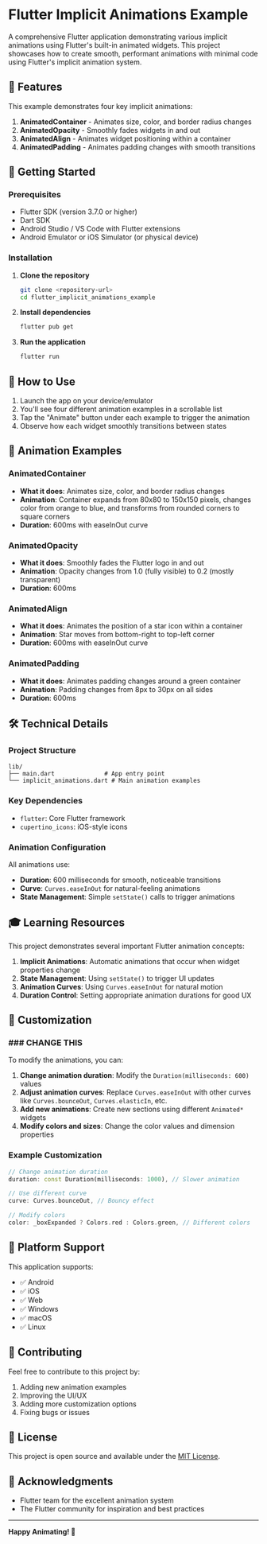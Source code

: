# Flutter Implicit Animations Example

A comprehensive Flutter application demonstrating various implicit animations using Flutter's built-in animated widgets. This project showcases how to create smooth, performant animations with minimal code using Flutter's implicit animation system.

## 🎯 Features

This example demonstrates four key implicit animations:

1. **AnimatedContainer** - Animates size, color, and border radius changes
2. **AnimatedOpacity** - Smoothly fades widgets in and out
3. **AnimatedAlign** - Animates widget positioning within a container
4. **AnimatedPadding** - Animates padding changes with smooth transitions

## 🚀 Getting Started

### Prerequisites

- Flutter SDK (version 3.7.0 or higher)
- Dart SDK
- Android Studio / VS Code with Flutter extensions
- Android Emulator or iOS Simulator (or physical device)

### Installation

1. **Clone the repository**
   ```bash
   git clone <repository-url>
   cd flutter_implicit_animations_example
   ```

2. **Install dependencies**
   ```bash
   flutter pub get
   ```

3. **Run the application**
   ```bash
   flutter run
   ```

## 📱 How to Use

1. Launch the app on your device/emulator
2. You'll see four different animation examples in a scrollable list
3. Tap the "Animate" button under each example to trigger the animation
4. Observe how each widget smoothly transitions between states

## 🎨 Animation Examples

### AnimatedContainer
- **What it does**: Animates size, color, and border radius changes
- **Animation**: Container expands from 80x80 to 150x150 pixels, changes color from orange to blue, and transforms from rounded corners to square corners
- **Duration**: 600ms with easeInOut curve

### AnimatedOpacity
- **What it does**: Smoothly fades the Flutter logo in and out
- **Animation**: Opacity changes from 1.0 (fully visible) to 0.2 (mostly transparent)
- **Duration**: 600ms

### AnimatedAlign
- **What it does**: Animates the position of a star icon within a container
- **Animation**: Star moves from bottom-right to top-left corner
- **Duration**: 600ms with easeInOut curve

### AnimatedPadding
- **What it does**: Animates padding changes around a green container
- **Animation**: Padding changes from 8px to 30px on all sides
- **Duration**: 600ms

## 🛠️ Technical Details

### Project Structure
```
lib/
├── main.dart              # App entry point
└── implicit_animations.dart # Main animation examples
```

### Key Dependencies
- `flutter`: Core Flutter framework
- `cupertino_icons`: iOS-style icons

### Animation Configuration
All animations use:
- **Duration**: 600 milliseconds for smooth, noticeable transitions
- **Curve**: `Curves.easeInOut` for natural-feeling animations
- **State Management**: Simple `setState()` calls to trigger animations

## 🎓 Learning Resources

This project demonstrates several important Flutter animation concepts:

1. **Implicit Animations**: Automatic animations that occur when widget properties change
2. **State Management**: Using `setState()` to trigger UI updates
3. **Animation Curves**: Using `Curves.easeInOut` for natural motion
4. **Duration Control**: Setting appropriate animation durations for good UX

## 🔧 Customization

### ### CHANGE THIS ####
To modify the animations, you can:

1. **Change animation duration**: Modify the `Duration(milliseconds: 600)` values
2. **Adjust animation curves**: Replace `Curves.easeInOut` with other curves like `Curves.bounceOut`, `Curves.elasticIn`, etc.
3. **Add new animations**: Create new sections using different `Animated*` widgets
4. **Modify colors and sizes**: Change the color values and dimension properties

### Example Customization
```dart
// Change animation duration
duration: const Duration(milliseconds: 1000), // Slower animation

// Use different curve
curve: Curves.bounceOut, // Bouncy effect

// Modify colors
color: _boxExpanded ? Colors.red : Colors.green, // Different colors
```

## 📱 Platform Support

This application supports:
- ✅ Android
- ✅ iOS
- ✅ Web
- ✅ Windows
- ✅ macOS
- ✅ Linux

## 🤝 Contributing

Feel free to contribute to this project by:
1. Adding new animation examples
2. Improving the UI/UX
3. Adding more customization options
4. Fixing bugs or issues

## 📄 License

This project is open source and available under the [MIT License](LICENSE).

## 🙏 Acknowledgments

- Flutter team for the excellent animation system
- The Flutter community for inspiration and best practices

---

**Happy Animating! 🎉**
